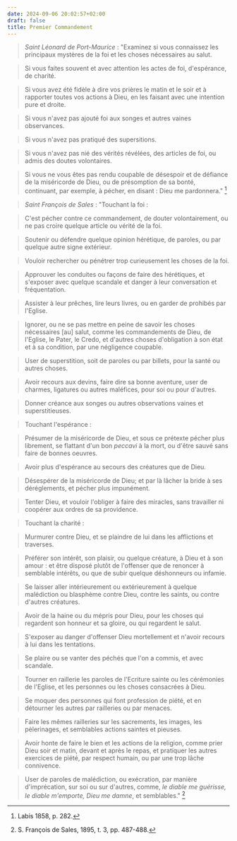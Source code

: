 ```yaml
---
date: 2024-09-06 20:02:57+02:00
draft: false
title: Premier Commandement
---
```





> *Saint Léonard de Port-Maurice* : "Examinez si vous connaissez les principaux mystères de la foi et les choses nécessaires au salut.

> Si vous faites souvent et avec attention les actes de foi, d'espérance, de charité.

> Si vous avez été fidèle à dire vos prières le matin et le soir et à rapporter toutes vos actions à Dieu, en les faisant avec une intention pure et droite.

> Si vous n'avez pas ajouté foi aux songes et autres vaines observances.

> Si vous n'avez pas pratiqué des supersitions.

> Si vous n'avez pas nié des vérités révélées, des articles de foi, ou admis des doutes volontaires.

> Si vous ne vous êtes pas rendu coupable de désespoir et de défiance de la miséricorde de Dieu, ou de présomption de sa bonté, continuant, par exemple, à pécher, en disant : Dieu me pardonnera." [^1]

[^1]: Labis 1858, p. 282.

> *Saint François de Sales* : "Touchant la foi : 

> C'est pécher contre ce commandement, de douter volontairement, ou ne pas croire quelque article ou vérité de la foi.

> Soutenir ou défendre quelque opinion hérétique, de paroles, ou par quelque autre signe extérieur.

> Vouloir rechercher ou pénétrer trop curieusement les choses de la foi.

> Approuver les conduites ou façons de faire des hérétiques, et s'exposer avec quelque scandale et danger à leur conversation et fréquentation.

> Assister à leur prêches, lire leurs livres, ou en garder de prohibés par l'Eglise.

> Ignorer, ou ne se pas mettre en peine de savoir les choses nécessaires [au] salut, comme les commandements de Dieu, de l'Eglise, le Pater, le Credo, et d'autres choses d'obligation à son état et à sa condition, par une négligence coupable.

> User de superstition, soit de paroles ou par billets, pour la santé ou autres choses.

> Avoir recours aux devins, faire dire sa bonne aventure, user de charmes, ligatures ou autres maléfices, pour soi ou pour d'autres.

> Donner créance aux songes ou autres observations vaines et superstitieuses.

> Touchant l'espérance :

> Présumer de la miséricorde de Dieu, et sous ce prétexte pécher plus librement, se flattant d'un bon *peccavi* à la mort, ou d'être sauvé sans faire de bonnes oeuvres.

> Avoir plus d'espérance au secours des créatures que de Dieu.

> Désespérer de la miséricorde de Dieu; et par là lâcher la bride à ses déréglements, et pécher plus impunément.

> Tenter Dieu, et vouloir l'obliger à faire des miracles, sans travailler ni coopérer aux ordres de sa providence.

> Touchant la charité :

> Murmurer contre Dieu, et se plaindre de lui dans les afflictions et traverses.

> Préférer son intérêt, son plaisir, ou quelque créature, à Dieu et à son amour : et être disposé plutôt de l'offenser que de renoncer à semblable intérêts, ou que de subir quelque déshonneurs ou infamie.

> Se laisser aller intérieurement ou extérieurement à quelque malédiction ou blasphème contre Dieu, contre les saints, ou contre d'autres créatures.

> Avoir de la haine ou du mépris pour Dieu, pour les choses qui regardent son honneur et sa gloire, ou qui regardent le salut.

> S'exposer au danger d'offenser Dieu mortellement et n'avoir recours à lui dans les tentations.

> Se plaire ou se vanter des péchés que l'on a commis, et avec scandale.

> Tourner en raillerie les paroles de l'Ecriture sainte ou les cérémonies de l'Eglise, et les personnes ou les choses consacrées à Dieu.

> Se moquer des personnes qui font profession de piété, et en détourner les autres par railleries ou par menaces.

> Faire les mêmes railleries sur les sacrements, les images, les pèlerinages, et semblables actions saintes et pieuses.

> Avoir honte de faire le bien et les actions de la religion, comme prier Dieu soir et matin, devant et après le repas, et pratiquer les autres exercices de piété, par respect humain, ou par une trop lâche connivence.

> User de paroles de malédiction, ou exécration, par manière d'imprécation, sur soi ou sur d'autres, comme, *le diable me guérisse, le diable m'emporte, Dieu me damne*, et semblables." [^2]

[^2]: S. François de Sales, 1895, t. 3, pp. 487-488.


